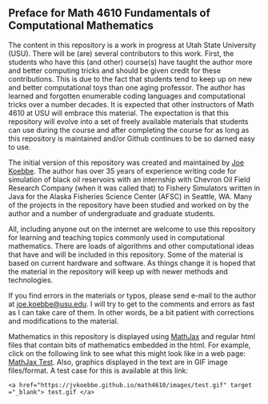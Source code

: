 ## Preface for Math 4610 Fundamentals of Computational Mathematics

The content in this repository is a work in progress at Utah State University (USU). There will be (are) several contributors to this
work. First, the students who have this (and other) course(s) have taught the author more and better computing tricks and should be
given credit for these contributions. This is due to the fact that students tend to keep up on new and better computational toys than one 
aging professor. The author has learned and forgotten enumerable coding languages and computational tricks over a number decades. It is 
expected that other instructors of Math 4610 at USU will embrace this material. The expectation is that this repository will evolve into a
set of freely available materials that students can use during the course and after completing the course for as long as this repository
is maintained and/or Github continues to be so darned easy to use.

The initial version of this repository was created and maintained by [Joe Koebbe](http://www.math.usu.edu/~koebbe). The author
has over 35 years of experience writing code for simulation of black oil reservoirs with an internship with Chevron Oil Field
Research Company (when it was called that) to Fishery Simulators written in Java for the Alaska Fisheries Science Center (AFSC)
in Seattle, WA. Many of the projects in the repository have been studied and worked on by the author and a number of undergraduate and 
graduate students.

All, including anyone out on the internet are welcome to use this repository for learning and teaching topics commonly used in 
computational mathematics. There are loads of algorithms and other computational ideas that have and will be included in this repository. 
Some of the material is based on current hardware and software. As things change it is hoped that the material in the repository will
keep up with newer methods and technologies.

If you find errors in the materials or typos, please send e-mail to the author at joe.koebbe@usu.edu. I will try to get to the
comments and errors as fast as I can take care of them. In other words, be a bit patient with corrections and modifications to the 
material.

Mathematics in this repository is displayed using [MathJax](http://docs.mathjax.org/en/latest/index.html) and regular html files
that contain bits of mathematics embedded in the html. For example, click on the following link to see what this might look like
in a web page: [MathJax Test](https://jvkoebbe.github.io/math4610/frontMatter/mathjaxTest.html). Also, graphics displayed in the
text are in GIF image files/format. A test case for this is available at this link:

    <a href="https://jvkoebbe.github.io/math4610/images/test.gif" target ="_blank"> test.gif </a>
